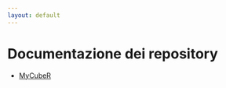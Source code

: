 ```yaml
---
layout: default
---
```


# Documentazione dei repository

- [MyCubeR](https://arpasmr.github.io/myCubeR)
